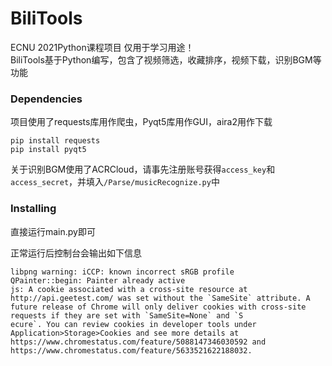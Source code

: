 # BiliTools

ECNU 2021Python课程项目 仅用于学习用途！  
BiliTools基于Python编写，包含了视频筛选，收藏排序，视频下载，识别BGM等功能  
 
### Dependencies
 
项目使用了requests库用作爬虫，Pyqt5库用作GUI，aira2用作下载
 
```
pip install requests
pip install pyqt5
```
 
关于识别BGM使用了ACRCloud，请事先注册账号获得`access_key`和`access_secret`，并填入`/Parse/musicRecognize.py`中
### Installing
 
直接运行main.py即可

正常运行后控制台会输出如下信息

```
libpng warning: iCCP: known incorrect sRGB profile
QPainter::begin: Painter already active
js: A cookie associated with a cross-site resource at http://api.geetest.com/ was set without the `SameSite` attribute. A future release of Chrome will only deliver cookies with cross-site requests if they are set with `SameSite=None` and `S
ecure`. You can review cookies in developer tools under Application>Storage>Cookies and see more details at https://www.chromestatus.com/feature/5088147346030592 and https://www.chromestatus.com/feature/5633521622188032.
```
